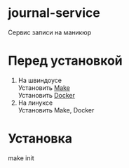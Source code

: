 # journal-service
Сервис записи на маникюр

# Перед установкой

1. На швиндоусе<br>
  Установить [Make](https://vk.com/away.php?to=http%3A%2F%2Fgnuwin32.sourceforge.net%2Fdownlinks%2Fmake.php&cc_key=) <br>
  Установить [Docker](https://www.docker.com/get-started/)
2. На линуксе<br>
  Установить Make, Docker

# Установка
make init
